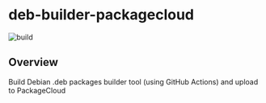 # deb-builder-packagecloud
![build](https://github.com/github/docs/actions/workflows/main.yml/badge.svg)

## Overview

Build Debian .deb packages builder tool (using GitHub Actions) and upload to PackageCloud


